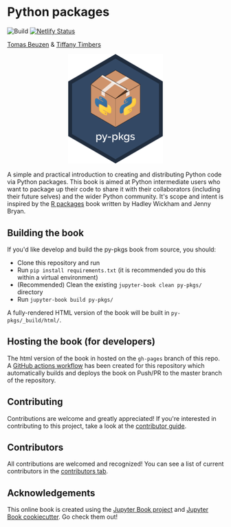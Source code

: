 # Python packages

![Build](https://github.com/UBC-MDS/py-pkgs/workflows/Build/badge.svg)
[![Netlify Status](https://api.netlify.com/api/v1/badges/aedd3981-db10-4730-b21f-a762194129f9/deploy-status)](https://app.netlify.com/sites/zen-ptolemy-4bba7d/deploys)

[Tomas Beuzen](https://www.tomasbeuzen.com/) & [Tiffany Timbers](https://www.tiffanytimbers.com/)

<p align="center">
  <img src="py-pkgs/chapters/img/project/py-pkgs-hex.png" width="220">
</p>

A simple and practical introduction to creating and distributing Python code via Python packages. This book is aimed at Python intermediate users who want to package up their code to share it with their collaborators (including their future selves) and the wider Python community. It's scope and intent is inspired by the [R packages](https://r-pkgs.org/) book written by Hadley Wickham and Jenny Bryan.

## Building the book

If you'd like develop and build the py-pkgs book from source, you should:

- Clone this repository and run
- Run `pip install requirements.txt` (it is recommended you do this within a virtual environment)
- (Recommended) Clean the existing `jupyter-book clean py-pkgs/` directory
- Run `jupyter-book build py-pkgs/`

A fully-rendered HTML version of the book will be built in `py-pkgs/_build/html/`.

## Hosting the book (for developers)

The html version of the book in hosted on the `gh-pages` branch of this repo. A [GitHub actions workflow](.github/workflows/render-and-deploy.yml) has been created for this repository which automatically builds and deploys the book on Push/PR to the master branch of the repository.

## Contributing

Contributions are welcome and greatly appreciated! If you're interested in contributing to this project, take a look at the [contributor guide](docs/CONTRIBUTING.md).

## Contributors

All contributions are welcomed and recognized! You can see a list of current contributors in the [contributors tab](https://github.com/UBC-MDS/py-pkgs/graphs/contributors).

## Acknowledgements

This online book is created using the [Jupyter Book project](https://jupyterbook.org/) and [Jupyter Book cookiecutter](https://github.com/UBC-MDS/cookiecutter-jupyter-book). Go check them out!
